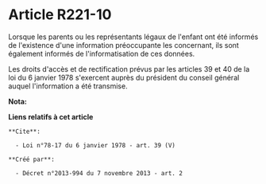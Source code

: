 # Article R221-10

Lorsque les parents ou les représentants légaux de l'enfant ont été informés de l'existence d'une information préoccupante
les concernant, ils sont également informés de l'informatisation de ces données. 

Les droits d'accès et de rectification prévus par les articles 39 et 40 de la loi du 6 janvier 1978 s'exercent auprès du
président du conseil général auquel l'information a été transmise.

**Nota:**



**Liens relatifs à cet article**

	**Cite**:

	  - Loi n°78-17 du 6 janvier 1978 - art. 39 (V)

	**Créé par**:

	  - Décret n°2013-994 du 7 novembre 2013 - art. 2
